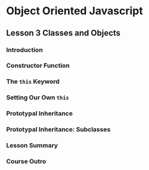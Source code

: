 # Object Oriented Javascript

## Lesson 3 Classes and Objects

### Introduction


### Constructor Function


### The `this` Keyword


### Setting Our Own `this`


### Prototypal Inheritance

### Prototypal Inheritance: Subclasses

### Lesson Summary

### Course Outro
